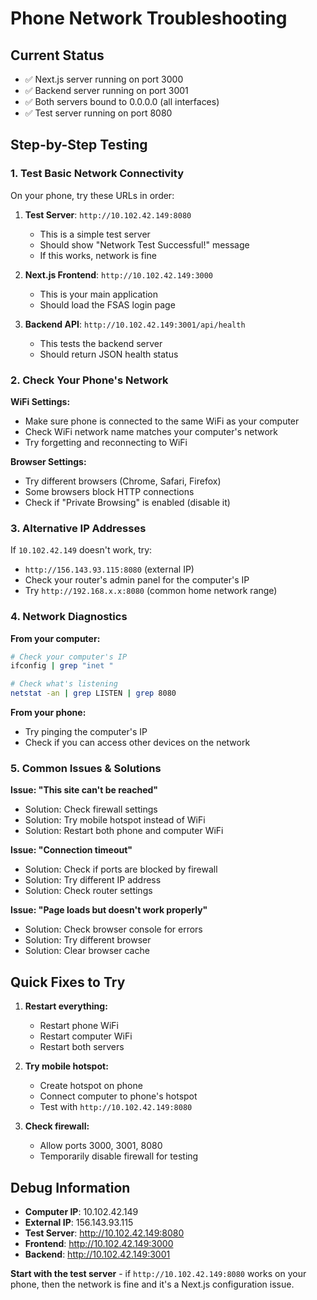 # Phone Network Troubleshooting

## Current Status
- ✅ Next.js server running on port 3000
- ✅ Backend server running on port 3001  
- ✅ Both servers bound to 0.0.0.0 (all interfaces)
- ✅ Test server running on port 8080

## Step-by-Step Testing

### 1. **Test Basic Network Connectivity**
On your phone, try these URLs in order:

1. **Test Server**: `http://10.102.42.149:8080`
   - This is a simple test server
   - Should show "Network Test Successful!" message
   - If this works, network is fine

2. **Next.js Frontend**: `http://10.102.42.149:3000`
   - This is your main application
   - Should load the FSAS login page

3. **Backend API**: `http://10.102.42.149:3001/api/health`
   - This tests the backend server
   - Should return JSON health status

### 2. **Check Your Phone's Network**

**WiFi Settings:**
- Make sure phone is connected to the same WiFi as your computer
- Check WiFi network name matches your computer's network
- Try forgetting and reconnecting to WiFi

**Browser Settings:**
- Try different browsers (Chrome, Safari, Firefox)
- Some browsers block HTTP connections
- Check if "Private Browsing" is enabled (disable it)

### 3. **Alternative IP Addresses**

If `10.102.42.149` doesn't work, try:
- `http://156.143.93.115:8080` (external IP)
- Check your router's admin panel for the computer's IP
- Try `http://192.168.x.x:8080` (common home network range)

### 4. **Network Diagnostics**

**From your computer:**
```bash
# Check your computer's IP
ifconfig | grep "inet "

# Check what's listening
netstat -an | grep LISTEN | grep 8080
```

**From your phone:**
- Try pinging the computer's IP
- Check if you can access other devices on the network

### 5. **Common Issues & Solutions**

**Issue: "This site can't be reached"**
- Solution: Check firewall settings
- Solution: Try mobile hotspot instead of WiFi
- Solution: Restart both phone and computer WiFi

**Issue: "Connection timeout"**
- Solution: Check if ports are blocked by firewall
- Solution: Try different IP address
- Solution: Check router settings

**Issue: "Page loads but doesn't work properly"**
- Solution: Check browser console for errors
- Solution: Try different browser
- Solution: Clear browser cache

## Quick Fixes to Try

1. **Restart everything:**
   - Restart phone WiFi
   - Restart computer WiFi
   - Restart both servers

2. **Try mobile hotspot:**
   - Create hotspot on phone
   - Connect computer to phone's hotspot
   - Test with `http://10.102.42.149:8080`

3. **Check firewall:**
   - Allow ports 3000, 3001, 8080
   - Temporarily disable firewall for testing

## Debug Information
- **Computer IP**: 10.102.42.149
- **External IP**: 156.143.93.115
- **Test Server**: http://10.102.42.149:8080
- **Frontend**: http://10.102.42.149:3000
- **Backend**: http://10.102.42.149:3001

**Start with the test server** - if `http://10.102.42.149:8080` works on your phone, then the network is fine and it's a Next.js configuration issue.
